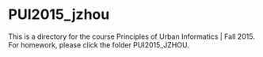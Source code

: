 # PUI2015_jzhou

This is a directory for the course Principles of Urban Informatics | Fall 2015.
For homework, please click the folder PUI2015_JZHOU.